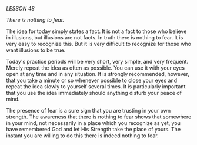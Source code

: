 *LESSON 48*

*There is nothing to fear.*

The idea for today simply states a fact. It is not a fact to those who believe in illusions, but illusions are not facts. In truth there is nothing to fear. It is very easy to recognize this. But it is very difficult to recognize for those who want illusions to be true.

Today's practice periods will be very short, very simple, and very frequent. Merely repeat the idea as often as possible. You can use it with your eyes open at any time and in any situation. It is strongly recommended, however, that you take a minute or so whenever possible to close your eyes and repeat the idea slowly to yourself several times. It is particularly important that you use the idea immediately should anything disturb your peace of mind.

The presence of fear is a sure sign that you are trusting in your own strength. The awareness that there is nothing to fear shows that somewhere in your mind, not necessarily in a place which you recognize as yet, you have remembered God and let His Strength take the place of yours. The instant you are willing to do this there is indeed nothing to fear.